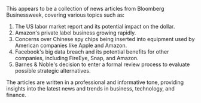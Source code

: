 This appears to be a collection of news articles from Bloomberg Businessweek, covering various topics such as:

1. The US labor market report and its potential impact on the dollar.
2. Amazon's private label business growing rapidly.
3. Concerns over Chinese spy chips being inserted into equipment used by American companies like Apple and Amazon.
4. Facebook's big data breach and its potential benefits for other companies, including FireEye, Snap, and Amazon.
5. Barnes & Noble's decision to enter a formal review process to evaluate possible strategic alternatives.

The articles are written in a professional and informative tone, providing insights into the latest news and trends in business, technology, and finance.